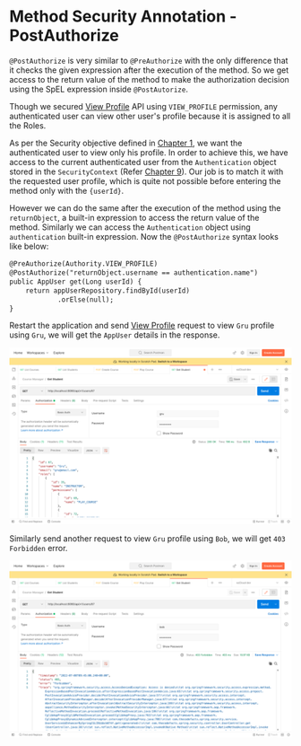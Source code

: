 # Method Security Annotation - PostAuthorize

`@PostAuthorize` is very similar to `@PreAuthorize` with the only difference that it checks the given expression after the execution of the method. So we get access to the return value of the method to make the authorization decision using the SpEL expression inside `@PostAutorize`.

Though we secured [View Profile](http://lcoalhost:8080/api/v1/users/%7BuserId%7D) API using `VIEW_PROFILE` permission, any authenticated user can view other user's profile because it is assigned to all the Roles.

As per the Security objective defined in [Chapter 1](https://github.com/SankaranarayananMurugan/spring-security-guide/tree/main/01.%20Introduction), we want the authenticated user to view only his profile. In order to achieve this, we have access to the current authenticated user from the `Authentication` object stored in the `SecurityContext` (Refer [Chapter 9](https://github.com/SankaranarayananMurugan/spring-security-guide/tree/main/09.%20Current%20Authenticated%20User)). Our job is to match it with the requested user profile, which is quite not possible before entering the method only with the `{userId}`.

However we can do the same after the execution of the method using the `returnObject`, a built-in expression to access the return value of the method. Similarly we can access the `Authentication` object using `authentication` built-in expression. Now the `@PostAuthorize` syntax looks like below:

```
@PreAuthorize(Authority.VIEW_PROFILE)  
@PostAuthorize("returnObject.username == authentication.name")  
public AppUser get(Long userId) {  
    return appUserRepository.findById(userId)  
            .orElse(null);  
}
```

Restart the application and send [View Profile](http://lcoalhost:8080/api/v1/users/%7BuserId%7D) request to view `Gru` profile using `Gru`, we will get the `AppUser` details in the response.

![View Profile - 200](./assets/view_profile_200.png)

Similarly send another request to view `Gru` profile using `Bob`, we will get `403 Forbidden` error.

![View Profile - 200](./assets/view_profile_403.png)